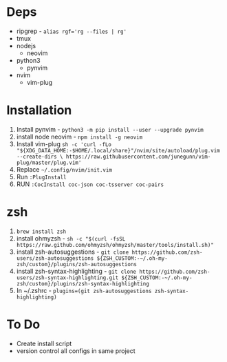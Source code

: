 # Deps
* ripgrep - `alias rgf='rg --files | rg'`
* tmux
* nodejs
    * neovim 
* python3
    * pynvim
* nvim
    * vim-plug

# Installation
1. Install pynvim - `python3 -m pip install --user --upgrade pynvim`
2. install node neovim - `npm install -g neovim`
3. Install vim-plug `sh -c 'curl -fLo "${XDG_DATA_HOME:-$HOME/.local/share}"/nvim/site/autoload/plug.vim --create-dirs \
       https://raw.githubusercontent.com/junegunn/vim-plug/master/plug.vim'`
4. Replace `~/.config/nvim/init.vim`
5. Run `:PlugInstall`
6. RUN `:CocInstall coc-json coc-tsserver coc-pairs`

# zsh
1. `brew install zsh`
2. install ohmyzsh - `sh -c "$(curl -fsSL https://raw.github.com/ohmyzsh/ohmyzsh/master/tools/install.sh)"` 
3. install zsh-autosuggestions - `git clone https://github.com/zsh-users/zsh-autosuggestions ${ZSH_CUSTOM:-~/.oh-my-zsh/custom}/plugins/zsh-autosuggestions`
4. install zsh-syntax-highlighting - `git clone https://github.com/zsh-users/zsh-syntax-highlighting.git ${ZSH_CUSTOM:-~/.oh-my-zsh/custom}/plugins/zsh-syntax-highlighting`
5. In ~/.zshrc - `plugins=(git zsh-autosuggestions zsh-syntax-highlighting)`

# To Do
* Create install script
* version control all configs in same project
